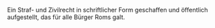 Ein Straf- und Zivilrecht in schriftlicher Form geschaffen und öffentlich aufgestellt, das für alle Bürger Roms galt.